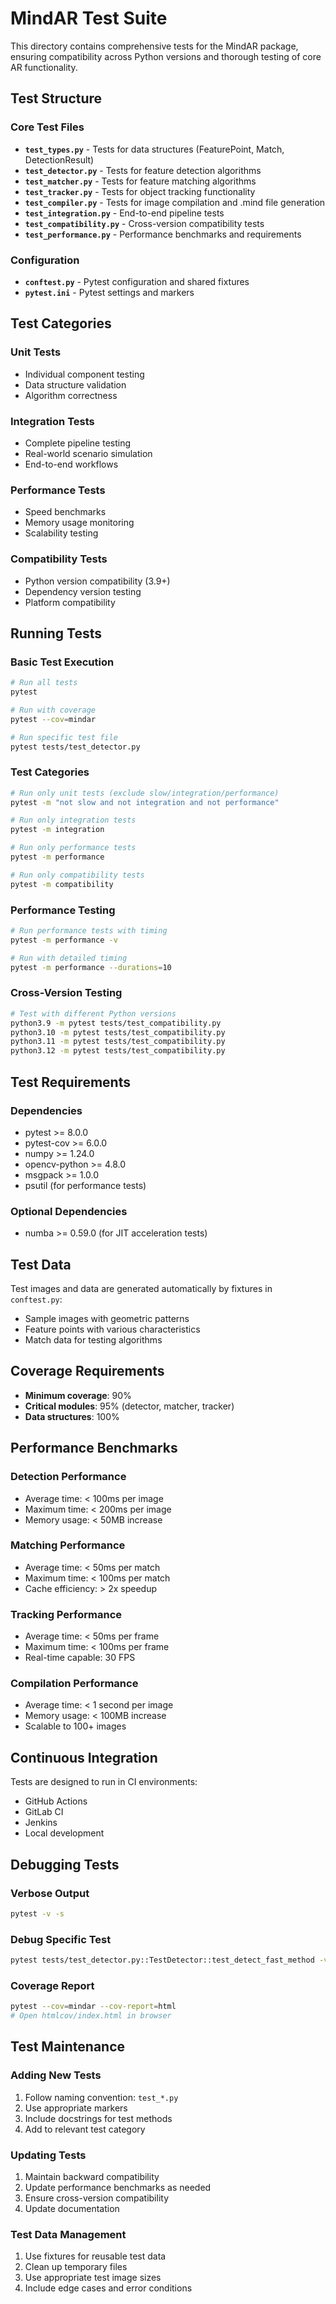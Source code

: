 # MindAR Test Suite

This directory contains comprehensive tests for the MindAR package, ensuring compatibility across Python versions and thorough testing of core AR functionality.

## Test Structure

### Core Test Files

- **`test_types.py`** - Tests for data structures (FeaturePoint, Match, DetectionResult)
- **`test_detector.py`** - Tests for feature detection algorithms
- **`test_matcher.py`** - Tests for feature matching algorithms
- **`test_tracker.py`** - Tests for object tracking functionality
- **`test_compiler.py`** - Tests for image compilation and .mind file generation
- **`test_integration.py`** - End-to-end pipeline tests
- **`test_compatibility.py`** - Cross-version compatibility tests
- **`test_performance.py`** - Performance benchmarks and requirements

### Configuration

- **`conftest.py`** - Pytest configuration and shared fixtures
- **`pytest.ini`** - Pytest settings and markers

## Test Categories

### Unit Tests

- Individual component testing
- Data structure validation
- Algorithm correctness

### Integration Tests

- Complete pipeline testing
- Real-world scenario simulation
- End-to-end workflows

### Performance Tests

- Speed benchmarks
- Memory usage monitoring
- Scalability testing

### Compatibility Tests

- Python version compatibility (3.9+)
- Dependency version testing
- Platform compatibility

## Running Tests

### Basic Test Execution

```bash
# Run all tests
pytest

# Run with coverage
pytest --cov=mindar

# Run specific test file
pytest tests/test_detector.py
```

### Test Categories

```bash
# Run only unit tests (exclude slow/integration/performance)
pytest -m "not slow and not integration and not performance"

# Run only integration tests
pytest -m integration

# Run only performance tests
pytest -m performance

# Run only compatibility tests
pytest -m compatibility
```

### Performance Testing

```bash
# Run performance tests with timing
pytest -m performance -v

# Run with detailed timing
pytest -m performance --durations=10
```

### Cross-Version Testing

```bash
# Test with different Python versions
python3.9 -m pytest tests/test_compatibility.py
python3.10 -m pytest tests/test_compatibility.py
python3.11 -m pytest tests/test_compatibility.py
python3.12 -m pytest tests/test_compatibility.py
```

## Test Requirements

### Dependencies

- pytest >= 8.0.0
- pytest-cov >= 6.0.0
- numpy >= 1.24.0
- opencv-python >= 4.8.0
- msgpack >= 1.0.0
- psutil (for performance tests)

### Optional Dependencies

- numba >= 0.59.0 (for JIT acceleration tests)

## Test Data

Test images and data are generated automatically by fixtures in `conftest.py`:

- Sample images with geometric patterns
- Feature points with various characteristics
- Match data for testing algorithms

## Coverage Requirements

- **Minimum coverage**: 90%
- **Critical modules**: 95% (detector, matcher, tracker)
- **Data structures**: 100%

## Performance Benchmarks

### Detection Performance

- Average time: < 100ms per image
- Maximum time: < 200ms per image
- Memory usage: < 50MB increase

### Matching Performance

- Average time: < 50ms per match
- Maximum time: < 100ms per match
- Cache efficiency: > 2x speedup

### Tracking Performance

- Average time: < 50ms per frame
- Maximum time: < 100ms per frame
- Real-time capable: 30 FPS

### Compilation Performance

- Average time: < 1 second per image
- Memory usage: < 100MB increase
- Scalable to 100+ images

## Continuous Integration

Tests are designed to run in CI environments:

- GitHub Actions
- GitLab CI
- Jenkins
- Local development

## Debugging Tests

### Verbose Output

```bash
pytest -v -s
```

### Debug Specific Test

```bash
pytest tests/test_detector.py::TestDetector::test_detect_fast_method -v -s
```

### Coverage Report

```bash
pytest --cov=mindar --cov-report=html
# Open htmlcov/index.html in browser
```

## Test Maintenance

### Adding New Tests

1. Follow naming convention: `test_*.py`
2. Use appropriate markers
3. Include docstrings for test methods
4. Add to relevant test category

### Updating Tests

1. Maintain backward compatibility
2. Update performance benchmarks as needed
3. Ensure cross-version compatibility
4. Update documentation

### Test Data Management

1. Use fixtures for reusable test data
2. Clean up temporary files
3. Use appropriate test image sizes
4. Include edge cases and error conditions

